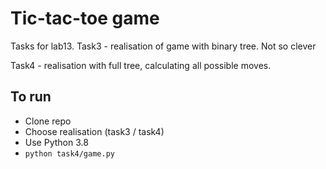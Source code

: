 # Tic-tac-toe game

Tasks for lab13. Task3 - realisation of game with binary tree. Not so clever

Task4 - realisation with full tree, calculating all possible moves.

## To run
- Clone repo
- Choose realisation (task3 / task4)
- Use Python 3.8
- `python task4/game.py`
